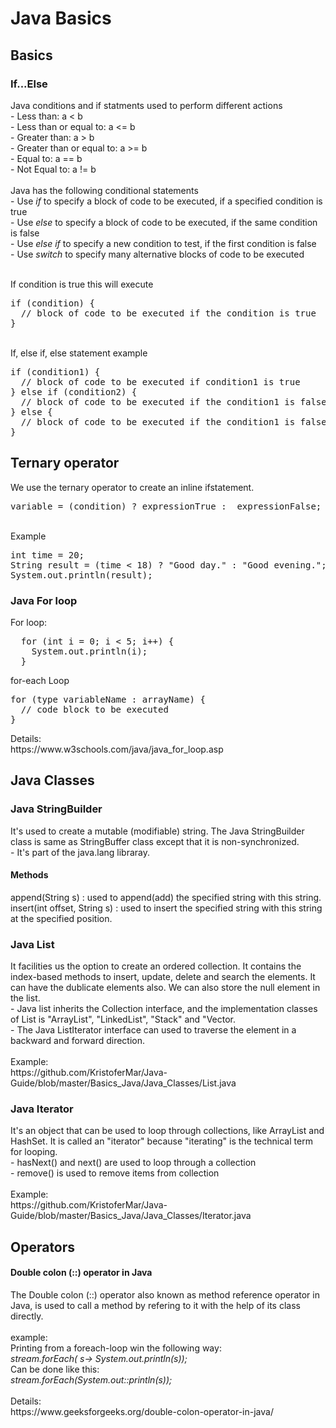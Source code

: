 <h1>Java Basics</h1>

<!-- Java Basics -->
<h2>Basics</h2>

<h3>If...Else</h3>
Java conditions and if statments used to perform different actions<br>
- Less than: a < b <br>
- Less than or equal to: a <= b <br>
- Greater than: a > b <br>
- Greater than or equal to: a >= b <br>
- Equal to: a == b <br>
- Not Equal to: a != b <br>

<br>
Java has the following conditional statements<br>
- Use <i>if</i> to specify a block of code to be executed, if a specified condition is true <br>
- Use <i>else</i> to specify a block of code to be executed, if the same condition is false <br>
- Use <i>else if</i> to specify a new condition to test, if the first condition is false <br>
- Use <i>switch</i> to specify many alternative blocks of code to be executed <br>
<br>

If condition is true this will execute <br>
<pre>
if (condition) {
  // block of code to be executed if the condition is true
}
</pre>

<br>
If, else if, else statement example <br>
<pre>
if (condition1) {
  // block of code to be executed if condition1 is true
} else if (condition2) {
  // block of code to be executed if the condition1 is false and condition2 is true
} else {
  // block of code to be executed if the condition1 is false and condition2 is false
}
</pre>

<h2>Ternary operator</h2>
We use the ternary operator to create an inline ifstatement. <br>
<pre>
variable = (condition) ? expressionTrue :  expressionFalse;
</pre><br>
Example<br>
<pre>
int time = 20;
String result = (time < 18) ? "Good day." : "Good evening.";
System.out.println(result);
</pre>





<h3>Java For loop</h3>
For loop: <br>
<pre>
  for (int i = 0; i < 5; i++) {
    System.out.println(i);
  }
</pre>
<p>for-each Loop</p>
<pre>
for (type variableName : arrayName) {
  // code block to be executed
}
</pre>
Details: <br>
https://www.w3schools.com/java/java_for_loop.asp


<!-- Java Classes -->
<h2>Java Classes</h2>
<h3>Java StringBuilder</h3>
It's used to create a mutable (modifiable) string. The Java StringBuilder class is same as StringBuffer class except that it is non-synchronized. <br>
- It's part of the java.lang libraray. <br>
<h4>Methods</h4>
append(String s)             : used to append(add) the specified string with this string. <br>
insert(int offset, String s) : used to insert the specified string with this string at the specified position. <br>

<h3>Java List</h3>
 It facilities us the option to create an ordered collection. It contains the index-based methods to insert, update, delete and search the elements. It can have the dublicate elements also. We can also store the null element in the list. <br>
- Java list inherits the Collection interface, and the implementation classes of List is "ArrayList", "LinkedList", "Stack" and "Vector. <br>
- The Java ListIterator interface can used to traverse the element in a backward and forward direction. <br>
<br>
Example: <br>
https://github.com/KristoferMar/Java-Guide/blob/master/Basics_Java/Java_Classes/List.java 

<br>
<h3>Java Iterator</h3>
It's an object that can be used to loop through collections, like ArrayList and HashSet. It is called an "iterator" because "iterating" is the technical term for looping. <br>
- hasNext() and next() are used to loop through a collection <br>
- remove() is used to remove items from collection <br>
<br>
Example: <br>
https://github.com/KristoferMar/Java-Guide/blob/master/Basics_Java/Java_Classes/Iterator.java


<br>
<h2>Operators</h2>
<h4>Double colon (::) operator in Java</h4>
The Double colon (::) operator also known as method reference operator in Java, is used to call a method by refering to it with the help of its class directly.<br><br>
example:<br>
Printing from a foreach-loop win the following way: <br>
<i>stream.forEach( s-> System.out.println(s));</i><br>
Can be done like this:<br>
<i>stream.forEach(System.out::println(s));</i> <br>
<br>
Details: <br>
https://www.geeksforgeeks.org/double-colon-operator-in-java/
